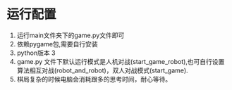 # 运行配置
1. 运行main文件夹下的game.py文件即可
2. 依赖pygame包,需要自行安装
3. python版本 3
4. game.py 文件下默认运行模式是人机对战(start_game_robot),也可自行设置算法相互对战(robot_and_robot)，双人对战模式(start_game).
5. 棋局复杂的时候电脑会消耗跟多的思考时间，耐心等待。